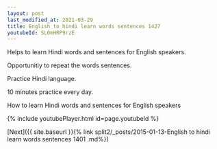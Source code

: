 ```yaml
---
layout: post
last_modified_at: 2021-03-29
title: English to hindi learn words sentences 1427 
youtubeId: SL0mHRP9rzE
---
```

 
 
Helps to learn Hindi words and sentences for English speakers.

Opportunitiy to repeat the words sentences. 

Practice Hindi language. 
 
10 minutes practice every day. 
 
How to learn Hindi words and sentences for English speakers 
 
{% include youtubePlayer.html id=page.youtubeId %}
 
 
[Next]({{ site.baseurl }}{% link  split2/_posts/2015-01-13-English to hindi learn words sentences 1401 .md%})
 
